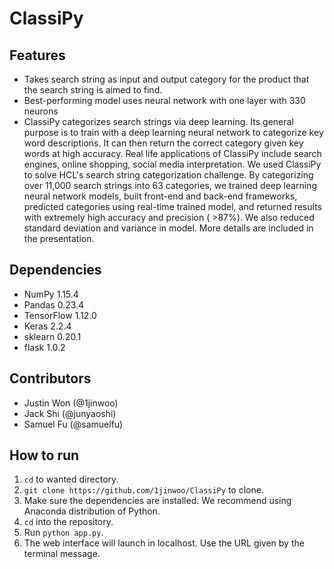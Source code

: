# ClassiPy
## Features
- Takes search string as input and output category for the product that the search string is aimed to find.
- Best-performing model uses neural network with one layer with 330 neurons
- ClassiPy categorizes search strings via deep learning. Its general purpose is to train with a deep learning neural network to categorize key word descriptions. It can then return the correct category given key words at high accuracy. Real life applications of ClassiPy include search engines, online shopping, social media interpretation. We used ClassiPy to solve HCL's search string categorization challenge. By categorizing over 11,000 search strings into 63 categories, we trained deep learning neural network models, built front-end and back-end frameworks, predicted categories using real-time trained model, and returned results with extremely high accuracy and precision ( >87%). We also reduced standard deviation and variance in model. More details are included in the presentation.

## Dependencies
- NumPy 1.15.4
- Pandas 0.23.4
- TensorFlow 1.12.0
- Keras 2.2.4
- sklearn 0.20.1
- flask 1.0.2

## Contributors
- Justin Won (@1jinwoo)
- Jack Shi (@junyaoshi)
- Samuel Fu (@samuelfu)

## How to run
1. `cd` to wanted directory.
2. `git clone https://github.com/1jinwoo/ClassiPy` to clone.
3. Make sure the dependencies are installed. We recommend using Anaconda distribution of Python.
4. `cd` into the repository.
5. Run `python app.py`.
6. The web interface will launch in localhost. Use the URL given by the terminal message.
